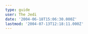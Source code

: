 ```yaml
---
type: guide
user: The Jedi
date: '2004-06-18T15:06:30.000Z'
lastmod: '2004-07-13T12:18:11.000Z'
---
```



